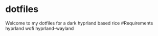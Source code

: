 # dotfiles
Welcome to my dotfiles for a dark hyprland based rice
#Requirements
hyprland
wofi
hyprland-wayland
